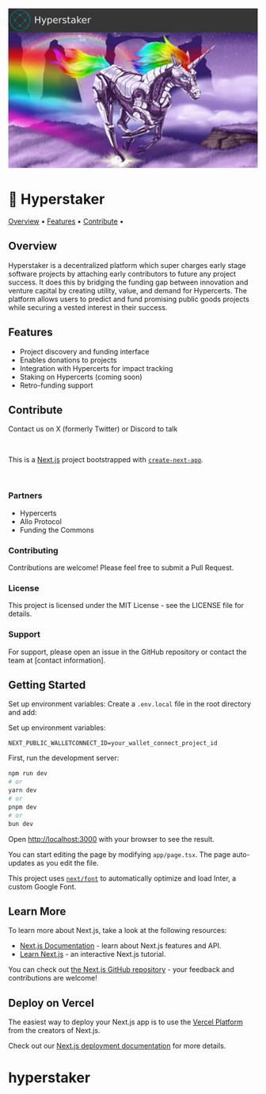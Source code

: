 <div align="center">
<h1>
<img src="./docs/images/unicorn.jpg" alt="Hyperstaker: unleash your project" />
</h1>
</div>

# 🦄 Hyperstaker

[Overview](#overview) •
[Features](#features) •
[Contribute](#contribute) •

## Overview <a name="overview"></a>

Hyperstaker is a decentralized platform which super charges early stage software projects by attaching early contributors to future any project success. It does this by bridging the funding gap between innovation and venture capital by creating utility, value, and demand for Hypercerts. The platform allows users to predict and fund promising public goods projects while securing a vested interest in their success.

## Features <a name="features"></a>

- Project discovery and funding interface
- Enables donations to projects
- Integration with Hypercerts for impact tracking
- Staking on Hypercerts (coming soon)
- Retro-funding support

## Contribute <a name="contribute"></a>

Contact us on X (formerly Twitter) or Discord to talk


<br>

This is a [Next.js](https://nextjs.org/) project bootstrapped with [`create-next-app`](https://github.com/vercel/next.js/tree/canary/packages/create-next-app).

<br>

### Partners
- Hypercerts
- Allo Protocol
- Funding the Commons

### Contributing
Contributions are welcome! Please feel free to submit a Pull Request.

### License
This project is licensed under the MIT License - see the LICENSE file for details.

### Support
For support, please open an issue in the GitHub repository or contact the team at [contact information].


## Getting Started

Set up environment variables:
Create a `.env.local` file in the root directory and add:

Set up environment variables:

```
NEXT_PUBLIC_WALLETCONNECT_ID=your_wallet_connect_project_id
```

First, run the development server:

```bash
npm run dev
# or
yarn dev
# or
pnpm dev
# or
bun dev
```

Open [http://localhost:3000](http://localhost:3000) with your browser to see the result.

You can start editing the page by modifying `app/page.tsx`. The page auto-updates as you edit the file.

This project uses [`next/font`](https://nextjs.org/docs/basic-features/font-optimization) to automatically optimize and load Inter, a custom Google Font.

## Learn More

To learn more about Next.js, take a look at the following resources:

- [Next.js Documentation](https://nextjs.org/docs) - learn about Next.js features and API.
- [Learn Next.js](https://nextjs.org/learn) - an interactive Next.js tutorial.

You can check out [the Next.js GitHub repository](https://github.com/vercel/next.js/) - your feedback and contributions are welcome!

## Deploy on Vercel

The easiest way to deploy your Next.js app is to use the [Vercel Platform](https://vercel.com/new?utm_medium=default-template&filter=next.js&utm_source=create-next-app&utm_campaign=create-next-app-readme) from the creators of Next.js.

Check out our [Next.js deployment documentation](https://nextjs.org/docs/deployment) for more details.
# hyperstaker
